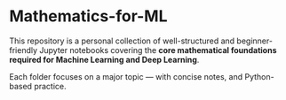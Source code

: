 # Mathematics-for-ML

This repository is a personal collection of well-structured and beginner-friendly Jupyter notebooks covering the **core mathematical foundations required for Machine Learning and Deep Learning**.

Each folder focuses on a major topic — with concise notes, and Python-based practice.
